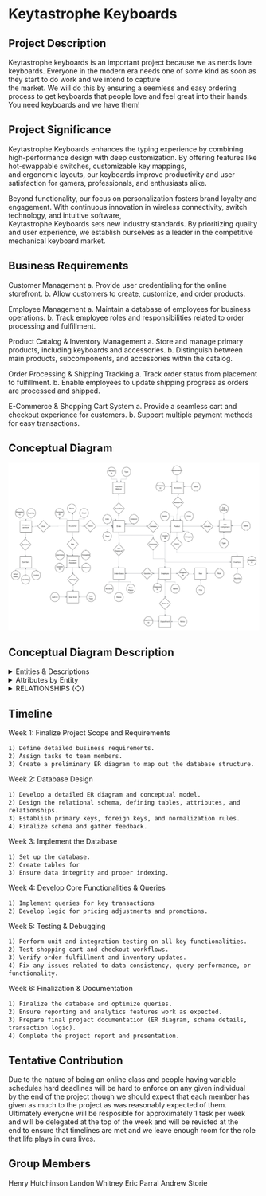 # Keytastrophe Keyboards

## Project Description

Keytastrophe keyboards is an important project because we as nerds love keyboards. Everyone in the modern era needs one of some kind as soon as they start to do work and we intend to capture \
the market. We will do this by ensuring a seemless and easy ordering process to get keyboards that people love and feel great into their hands. You need keyboards and we have them!

## Project Significance

Keytastrophe Keyboards enhances the typing experience by combining high-performance design with deep customization. By offering features like hot-swappable switches, customizable key mappings, \
and ergonomic layouts, our keyboards improve productivity and user satisfaction for gamers, professionals, and enthusiasts alike.

Beyond functionality, our focus on personalization fosters brand loyalty and engagement. With continuous innovation in wireless connectivity, switch technology, and intuitive software, \
Keytastrophe Keyboards sets new industry standards. By prioritizing quality and user experience, we establish ourselves as a leader in the competitive mechanical keyboard market.

## Business Requirements

Customer Management
a. Provide user credentialing for the online storefront.
b. Allow customers to create, customize, and order products.

Employee Management
a. Maintain a database of employees for business operations.
b. Track employee roles and responsibilities related to order processing and fulfillment.

Product Catalog & Inventory Management
a. Store and manage primary products, including keyboards and accessories.
b. Distinguish between main products, subcomponents, and accessories within the catalog.

Order Processing & Shipping Tracking
a. Track order status from placement to fulfillment.
b. Enable employees to update shipping progress as orders are processed and shipped.

E-Commerce & Shopping Cart System
a. Provide a seamless cart and checkout experience for customers.
b. Support multiple payment methods for easy transactions.

## Conceptual Diagram

![Conceptual Model Diagram](./GroupModel.png)
## Conceptual Diagram Description 
<details>
<Summary>Entities & Descriptions</Summary> 
- Customer: A person browsing or purchasing products.<br>
- Customer Account: Credentialed profile for storefront access.<br>
- Order: A record of products purchased by a customer.<br>
-Shopping Cart: Temporary collection of products before checkout.<br>
- Cart Item: A specific product selected by the customer.<br>
- Payment Method: Credit card, PayPal, etc.<br>
- Order Status: Tracks progress (e.g., placed, packed, shipped).<br>
- Shipping Progress: Employee-updated record of shipping stages.<br>
- Employee: Person handling orders or managing catalog.<br>
- Role: Describes the employee's responsibilities (e.g., Fulfillment Specialist).<br>
- Department: Organizational group (e.g., Support, Fulfillment).<br>
- Product: Main items (keyboards) offered in the catalog.<br>
- Subcomponent: Switches, cases, PCBs used to build keyboards.<br>
- Accessory: Items like wrist rests, cables, lube kits.<br>
- Inventory: Stock tracking system.<br>
- User Credentialing: System managing customer logins.<br>
</details>
<details>
<summary>Attributes by Entity</summary>
▭ Customer <br>
customer_id, name, email <br>
▭ Customer Account<br>
account_id, username, password, preferences <br>
▭ Shopping Cart <br>
cart_id, created_date <br>
▭ Cart Item <br>
item_id quantity, added_date <br>
▭ Order <br>
order_id, date, total <br>
▭ Order Status <br>
status_id, timestamp, status (e.g., Placed, Shipped, Delivered) <br>
▭ Payment Method <br>
method_id, type (e.g., Credit Card, PayPal) <br>
▭ Employee <br>
employee_id, name, contact_info <br>
▭ Role <br>
role_id, title (e.g., Fulfillment Specialist, Customer Support) <br>
▭ Department <br>
department_id, name <br>
▭ Product <br>
product_id, name, price, category (e.g., Main, Subcomponent, Accessory) <br>
▭ Subcomponent <br>
subcomponent_id, name, type (e.g., Switch, PCB, Case) <br>
▭ Accessory <br>
accessory_id, name, compatible_with (types of products it's usable with)<br>
▭ Inventory <br>
inventory_id, product_id (foreign key), quantity <br>
▭ User Credentialing<br>
auth_id, auth_type (e.g., Email/Password, OAuth)<br>
</details>

<details>
<summary>RELATIONSHIPS (◇)</summary>
◇ Places <br>
Between ▭ Customer and ▭ Order <br>
Cardinality: Customer (1) — Places — (many) Order <br>
◇ Has<br>
Between ▭ Customer and ▭ Customer Account <br>
Cardinality: Customer (1) — Has — (1) Customer Account <br>
◇ Uses <br>
Between ▭ Customer and ▭ Shopping Cart <br>
Cardinality: Customer (1) — Uses — (many) Shopping Cart <br>
◇ Contains (Cart) <br>
Between ▭ Shopping Cart and ▭ Cart Item <br>
Cardinality: Shopping Cart (1) — Contains — (many) Cart Item <br>
◇ Contains (Order) <br>
Between ▭ Order and ▭ Product <br>
Cardinality: Order (1) — Contains — (many) Product <br>
◇ Has Status <br>
Between ▭ Order and ▭ Order Status <br>
Cardinality: Order (1) — Has — (many) Order Status entries over time <br>
◇ Paid With <br>
Between ▭ Order and ▭ Payment Method <br>
Cardinality: Order (1) — Paid With — (1) Payment Method <br>
◇ Processes <br>
Between ▭ Employee and ▭ Order <br>
Cardinality: Employee (many) — Processes — (many) Order <br>
◇ Updates <br>
Between ▭ Employee and ▭ Order Status <br>
Cardinality: Employee (many) — Updates — (many) Order Status <br>
◇ Assigned To <br>
Between ▭ Employee and ▭ Role<br>
Cardinality: Employee (1) — Assigned To — (many) Role(s) <br>
◇ Works In <br>
Between ▭ Employee and ▭ Department <br>
Cardinality: Employee (1) — Works In — (1) Department <br>
◇ Includes <br>
Between ▭ Product and ▭ Subcomponent <br>
Cardinality: Product (many) — Includes — (many) Subcomponent <br>
◇ Related To <br>
Between ▭ Product and ▭ Accessory <br>
Cardinality: Product (many) — Related To — (many) Accessory <br>
◇ Tracks <br>
Between ▭ Inventory and ▭ Product <br>
Cardinality: Inventory (1) — Tracks — (many) Product <br>
◇ Manages <br>
Between ▭ User Credentialing and ▭ Customer Account <br>
Cardinality: User Credentialing (1) — Manages — (many) Customer Account <br>
</details>
    
## Timeline

Week 1: Finalize Project Scope and Requirements

    1) Define detailed business requirements.
    2) Assign tasks to team members.
    3) Create a preliminary ER diagram to map out the database structure.

Week 2: Database Design

    1) Develop a detailed ER diagram and conceptual model.
    2) Design the relational schema, defining tables, attributes, and relationships.
    3) Establish primary keys, foreign keys, and normalization rules.
    4) Finalize schema and gather feedback.

Week 3: Implement the Database

    1) Set up the database.
    2) Create tables for
    3) Ensure data integrity and proper indexing.

Week 4: Develop Core Functionalities & Queries

    1) Implement queries for key transactions
    2) Develop logic for pricing adjustments and promotions.

Week 5: Testing & Debugging

    1) Perform unit and integration testing on all key functionalities.
    2) Test shopping cart and checkout workflows.
    3) Verify order fulfillment and inventory updates.
    4) Fix any issues related to data consistency, query performance, or functionality.

Week 6: Finalization & Documentation

    1) Finalize the database and optimize queries.
    2) Ensure reporting and analytics features work as expected.
    3) Prepare final project documentation (ER diagram, schema details, transaction logic).
    4) Complete the project report and presentation.

## Tentative Contribution

Due to the nature of being an online class and people having variable schedules hard deadlines will be hard to enforce on any given individual \
by the end of the project though we should expect that each member has given as much to the project as was reasonably expected of them. \
Ultimately everyone will be resposible for approximately 1 task per week and will be delegated at the top of the week and will be revisted at the \
end to ensure that timelines are met and we leave enough room for the role that life plays in ours lives.

## Group Members

Henry Hutchinson
Landon Whitney
Eric Parral
Andrew Storie
